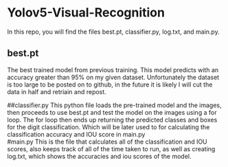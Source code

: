 # Yolov5-Visual-Recognition

In this repo, you will find the files best.pt, classifier.py, log.txt, and main.py.
<br>
## best.pt
The best trained model from previous training. This model predicts with an accuracy greater than 95% on my given dataset. Unfortunately the dataset is too large to be posted on to github, in the future it is likely I will cut the data in half and retriain and repost.
<br>

##classifier.py
This python file loads the pre-trained model and the images, then proceeds to use best.pt and test the model on the images using a for loop. The for loop then ends up returning the predicted classes and boxes for the digit classification. Which will be later used to for 
calculating the classification accuracy and IOU score in main.py
<br>
#main.py
This is the file that calculates all of the classification and IOU scores, also keeps track of all of the time taken to run, as well as creating log.txt, which shows the accuracies and iou scores of the model.
